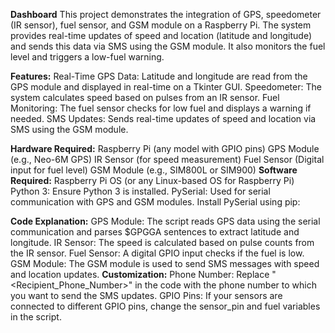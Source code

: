 **Dashboard**
This project demonstrates the integration of GPS, speedometer (IR sensor), fuel sensor, and GSM module on a Raspberry Pi. The system provides real-time updates of speed and location (latitude and longitude) and sends this data via SMS using the GSM module. It also monitors the fuel level and triggers a low-fuel warning.

**Features:**
Real-Time GPS Data: Latitude and longitude are read from the GPS module and displayed in real-time on a Tkinter GUI.
Speedometer: The system calculates speed based on pulses from an IR sensor.
Fuel Monitoring: The fuel sensor checks for low fuel and displays a warning if needed.
SMS Updates: Sends real-time updates of speed and location via SMS using the GSM module.

**Hardware Required:**
Raspberry Pi (any model with GPIO pins)
GPS Module (e.g., Neo-6M GPS)
IR Sensor (for speed measurement)
Fuel Sensor (Digital input for fuel level)
GSM Module (e.g., SIM800L or SIM900)
**Software Required:**
Raspberry Pi OS (or any Linux-based OS for Raspberry Pi)
Python 3: Ensure Python 3 is installed.
PySerial: Used for serial communication with GPS and GSM modules.
Install PySerial using pip:

**Code Explanation:**
GPS Module: The script reads GPS data using the serial communication and parses $GPGGA sentences to extract latitude and longitude.
IR Sensor: The speed is calculated based on pulse counts from the IR sensor.
Fuel Sensor: A digital GPIO input checks if the fuel is low.
GSM Module: The GSM module is used to send SMS messages with speed and location updates.
**Customization:**
Phone Number: Replace "<Recipient_Phone_Number>" in the code with the phone number to which you want to send the SMS updates.
GPIO Pins: If your sensors are connected to different GPIO pins, change the sensor_pin and fuel variables in the script.
